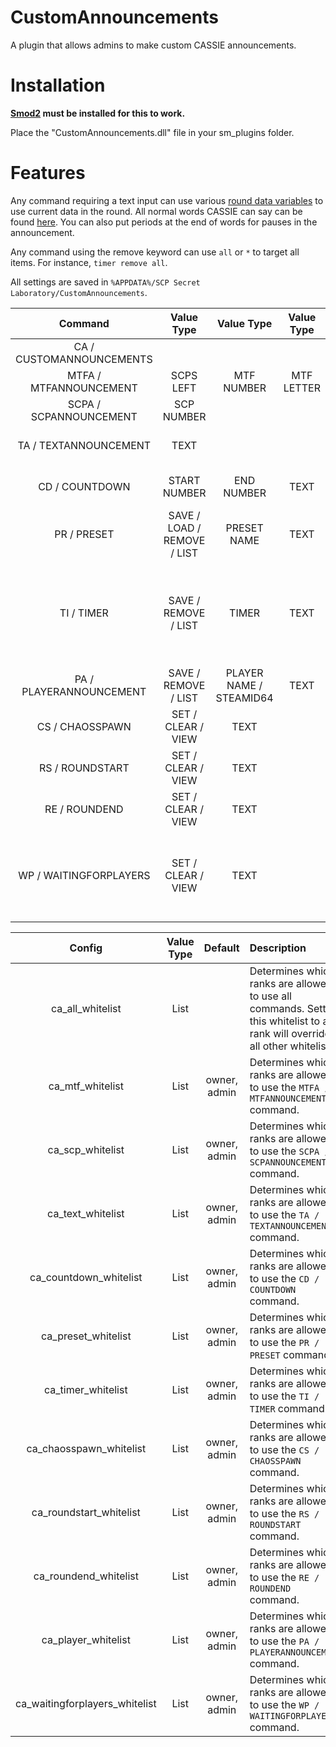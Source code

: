 # CustomAnnouncements

A plugin that allows admins to make custom CASSIE announcements.

# Installation

**[Smod2](https://github.com/Grover-c13/Smod2) must be installed for this to work.**

Place the "CustomAnnouncements.dll" file in your sm_plugins folder.

# Features

Any command requiring a text input can use various [round data variables](https://github.com/Cyanox62/CustomAnnouncements/wiki/Round-Data-Variables-List) to use current data in the round. All normal words CASSIE can say can be found [here](https://github.com/Cyanox62/CustomAnnouncements/wiki/CASSIE-Phrases). You can also put periods at the end of words for pauses in the announcement.

Any command using the remove keyword can use `all` or `*` to target all items. For instance, `timer remove all`.

All settings are saved in `%APPDATA%/SCP Secret Laboratory/CustomAnnouncements`.

| Command        | Value Type | Value Type | Value Type | Description |
| :-------------: | :---------: | :---------: | :---------: | :------ |
| CA / CUSTOMANNOUNCEMENTS | | | | Lists all commands. |
| MTFA / MTFANNOUNCEMENT | SCPS LEFT | MTF NUMBER | MTF LETTER | Announces a MTF squad entrance. |
| SCPA / SCPANNOUNCEMENT | SCP NUMBER | | | Announces a SCP death. |
| TA / TEXTANNOUNCEMENT | TEXT | | | Create a custom announcement, view the wiki for all possible words. |
| CD / COUNTDOWN | START NUMBER | END NUMBER | TEXT | Create a countdown with the option of saying something at the end of the countdown. |
| PR / PRESET | SAVE / LOAD / REMOVE / LIST | PRESET NAME | TEXT | Creates/saves/loads/removes/lists the user's custom presets. |
| TI / TIMER | SAVE / REMOVE / LIST | TIMER | TEXT | Creates/saves/removes/lists the user's set timers. Define a timer as an integer value being the number of seconds into a round the announcement will be played. Ex. `ti save 50 hello classd` will announce "hello classd" 50 seconds into the round. |
| PA / PLAYERANNOUNCEMENT | SAVE / REMOVE / LIST | PLAYER NAME / STEAMID64 | TEXT | Sets an announcement to be played when a certain player joins the server. |
| CS / CHAOSSPAWN | SET / CLEAR / VIEW | TEXT | | Sets an announcement to be played when chaos spawn. |
| RS / ROUNDSTART | SET / CLEAR / VIEW | TEXT | | Sets an announcement to be played when the round starts. |
| RE / ROUNDEND | SET / CLEAR / VIEW | TEXT | | Sets an announcement to be played when the round ends. |
| WP / WAITINGFORPLAYERS | SET / CLEAR / VIEW | TEXT | | Sets an announcement to be played when the server begins waiting for players. Announcement will be played when the first player connects to ensure it isn't played before any players load in. |

| Config        | Value Type | Default | Description |
| :-------------: | :---------: | :---------: |:------ |
| ca_all_whitelist | List | | Determines which ranks are allowed to use all commands. Setting this whitelist to any rank will override all other whitelists. |
| ca_mtf_whitelist | List | owner, admin | Determines which ranks are allowed to use the `MTFA / MTFANNOUNCEMENT` command. |
| ca_scp_whitelist | List | owner, admin | Determines which ranks are allowed to use the `SCPA / SCPANNOUNCEMENT` command. |
| ca_text_whitelist | List | owner, admin | Determines which ranks are allowed to use the `TA / TEXTANNOUNCEMENT` command. |
| ca_countdown_whitelist | List | owner, admin | Determines which ranks are allowed to use the `CD / COUNTDOWN` command. |
| ca_preset_whitelist | List | owner, admin | Determines which ranks are allowed to use the `PR / PRESET` command. |
| ca_timer_whitelist | List | owner, admin | Determines which ranks are allowed to use the `TI / TIMER` command. |
| ca_chaosspawn_whitelist | List | owner, admin | Determines which ranks are allowed to use the `CS / CHAOSSPAWN` command. |
| ca_roundstart_whitelist | List | owner, admin | Determines which ranks are allowed to use the `RS / ROUNDSTART` command. |
| ca_roundend_whitelist | List | owner, admin | Determines which ranks are allowed to use the `RE / ROUNDEND` command. |
| ca_player_whitelist | List | owner, admin | Determines which ranks are allowed to use the `PA / PLAYERANNOUNCEMENT` command. |
| ca_waitingforplayers_whitelist | List | owner, admin | Determines which ranks are allowed to use the `WP / WAITINGFORPLAYERS` command. |
